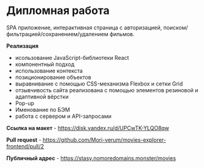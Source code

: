 # Дипломная работа

SPA приложение, интерактивная страница с авторизацией, поиском/фильтрацией/сохранением/удалением фильмов.

**Реализация**
* исользование JavaScript-библиотеки React
* компонентный подход
* использование контекста
* позиционирование объектов
* выравнивание с помощью CSS-механизма Flexbox и сетки Grid
* отзывчивость сайта реализована с помощью элементов резиновой и адаптивной вёрстки
* Pop-up
* Именование по БЭМ
* работа с сервером и API-запросами

**Ссылка на макет** - https://disk.yandex.ru/d/UPCwTK-YLQO8qw

**Pull request** - https://github.com/Mori-verum/movies-explorer-frontend/pull/2

**Публичный адрес** - https://stasy.nomoredomains.monster/movies